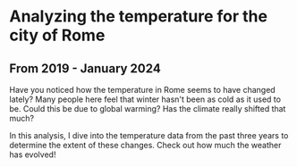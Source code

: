 # Analyzing the temperature for the city of Rome 
## From 2019 - January 2024

Have you noticed how the temperature in Rome seems to have changed lately? Many people here feel that winter hasn't been as cold as it used to be. Could this be due to global warming? Has the climate really shifted that much?

In this analysis, I dive into the temperature data from the past three years to determine the extent of these changes. Check out how much the weather has evolved!